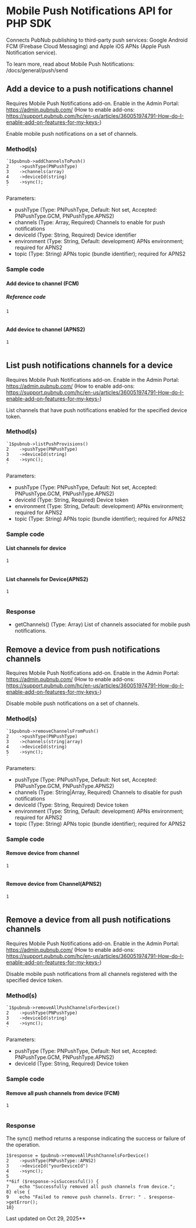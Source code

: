 # Mobile Push Notifications API for PHP SDK

Connects PubNub publishing to third-party push services: Google Android FCM (Firebase Cloud Messaging) and Apple iOS APNs (Apple Push Notification service).

To learn more, read about Mobile Push Notifications: /docs/general/push/send

## Add a device to a push notifications channel

Requires Mobile Push Notifications add-on. Enable in the Admin Portal: https://admin.pubnub.com/ (How to enable add-ons: https://support.pubnub.com/hc/en-us/articles/360051974791-How-do-I-enable-add-on-features-for-my-keys-)

Enable mobile push notifications on a set of channels.

### Method(s)

```
`1$pubnub->addChannelsToPush()  
2    ->pushType(PNPushType)  
3    ->channels(array)  
4    ->deviceId(string)  
5    ->sync();  
`
```

Parameters:
- pushType (Type: PNPushType, Default: Not set, Accepted: PNPushType.GCM, PNPushType.APNS2)
- channels (Type: Array, Required) Channels to enable for push notifications
- deviceId (Type: String, Required) Device identifier
- environment (Type: String, Default: development) APNs environment; required for APNS2
- topic (Type: String) APNs topic (bundle identifier); required for APNS2

### Sample code

#### Add device to channel (FCM)

##### Reference code

```
1
  

```

#### Add device to channel (APNS2)

```
1
  

```

## List push notifications channels for a device

Requires Mobile Push Notifications add-on. Enable in the Admin Portal: https://admin.pubnub.com/ (How to enable add-ons: https://support.pubnub.com/hc/en-us/articles/360051974791-How-do-I-enable-add-on-features-for-my-keys-)

List channels that have push notifications enabled for the specified device token.

### Method(s)

```
`1$pubnub->listPushProvisions()  
2    ->pushType(PNPushType)  
3    ->deviceId(string)  
4    ->sync();  
`
```

Parameters:
- pushType (Type: PNPushType, Default: Not set, Accepted: PNPushType.GCM, PNPushType.APNS2)
- deviceId (Type: String, Required) Device token
- environment (Type: String, Default: development) APNs environment; required for APNS2
- topic (Type: String) APNs topic (bundle identifier); required for APNS2

### Sample code

#### List channels for device

```
1
  

```

#### List channels for Device(APNS2)

```
1
  

```

### Response

- getChannels() (Type: Array) List of channels associated for mobile push notifications.

## Remove a device from push notifications channels

Requires Mobile Push Notifications add-on. Enable in the Admin Portal: https://admin.pubnub.com/ (How to enable add-ons: https://support.pubnub.com/hc/en-us/articles/360051974791-How-do-I-enable-add-on-features-for-my-keys-)

Disable mobile push notifications on a set of channels.

### Method(s)

```
`1$pubnub->removeChannelsFromPush()  
2    ->pushType(PNPushType)  
3    ->channels(string|array)  
4    ->deviceId(string)  
5    ->sync();  
`
```

Parameters:
- pushType (Type: PNPushType, Default: Not set, Accepted: PNPushType.GCM, PNPushType.APNS2)
- channels (Type: String|Array, Required) Channels to disable for push notifications
- deviceId (Type: String, Required) Device token
- environment (Type: String, Default: development) APNs environment; required for APNS2
- topic (Type: String) APNs topic (bundle identifier); required for APNS2

### Sample code

#### Remove device from channel

```
1
  

```

#### Remove device from Channel(APNS2)

```
1
  

```

## Remove a device from all push notifications channels

Requires Mobile Push Notifications add-on. Enable in the Admin Portal: https://admin.pubnub.com/ (How to enable add-ons: https://support.pubnub.com/hc/en-us/articles/360051974791-How-do-I-enable-add-on-features-for-my-keys-)

Disable mobile push notifications from all channels registered with the specified device token.

### Method(s)

```
`1$pubnub->removeAllPushChannelsForDevice()  
2    ->pushType(PNPushType)  
3    ->deviceId(string)  
4    ->sync();  
`
```

Parameters:
- pushType (Type: PNPushType, Default: Not set, Accepted: PNPushType.GCM, PNPushType.APNS2)
- deviceId (Type: String, Required) Device token

### Sample code

#### Remove all push channels from device (FCM)

```
1
  

```

### Response

The sync() method returns a response indicating the success or failure of the operation.

```
1$response = $pubnub->removeAllPushChannelsForDevice()  
2    ->pushType(PNPushType::APNS2)  
3    ->deviceId("yourDeviceId")  
4    ->sync();  
5
**6if ($response->isSuccessful()) {  
7    echo "Successfully removed all push channels from device.";  
8} else {  
9    echo "Failed to remove push channels. Error: " . $response->getError();  
10}  

```

Last updated on Oct 29, 2025**